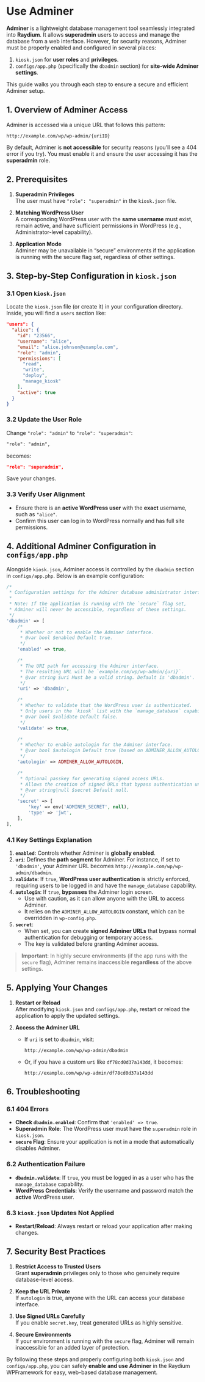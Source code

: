 # Use Adminer

**Adminer** is a lightweight database management tool seamlessly integrated into **Raydium**. It allows **superadmin** users to access and manage the database from a web interface. However, for security reasons, Adminer must be properly enabled and configured in several places:

1. `kiosk.json` for **user roles** and **privileges**.
2. `configs/app.php` (specifically the `dbadmin` section) for **site-wide Adminer settings**.

This guide walks you through each step to ensure a secure and efficient Adminer setup.

## 1. Overview of Adminer Access

Adminer is accessed via a unique URL that follows this pattern:

```
http://example.com/wp/wp-admin/{uriID}
```

By default, Adminer is **not accessible** for security reasons (you’ll see a 404 error if you try). You must enable it and ensure the user accessing it has the **superadmin** role.


## 2. Prerequisites

1. **Superadmin Privileges**  
   The user must have `"role": "superadmin"` in the `kiosk.json` file.

2. **Matching WordPress User**  
   A corresponding WordPress user with the **same username** must exist, remain active, and have sufficient permissions in WordPress (e.g., Administrator-level capability).

3. **Application Mode**  
   Adminer may be unavailable in “secure” environments if the application is running with the secure flag set, regardless of other settings.

## 3. Step-by-Step Configuration in `kiosk.json`

### 3.1 Open `kiosk.json`

Locate the `kiosk.json` file (or create it) in your configuration directory. Inside, you will find a `users` section like:

```json
"users": {
  "alice": {
    "id": "23566",
    "username": "alice",
    "email": "alice.johnson@example.com",
    "role": "admin",
    "permissions": [
      "read",
      "write",
      "deploy",
      "manage_kiosk"
    ],
    "active": true
  }
}
```

### 3.2 Update the User Role

Change `"role": "admin"` to `"role": "superadmin"`:

```diff
"role": "admin",
```

becomes:

```json
"role": "superadmin",
```

Save your changes.

### 3.3 Verify User Alignment

- Ensure there is an **active WordPress user** with the **exact** username, such as `"alice"`.  
- Confirm this user can log in to WordPress normally and has full site permissions.

## 4. Additional Adminer Configuration in `configs/app.php`

Alongside `kiosk.json`, Adminer access is controlled by the `dbadmin` section in `configs/app.php`. Below is an example configuration:

```php
/*
 * Configuration settings for the Adminer database administrator interface.
 *
 * Note: If the application is running with the `secure` flag set,
 * Adminer will never be accessible, regardless of these settings.
 */
'dbadmin' => [
    /*
     * Whether or not to enable the Adminer interface.
     * @var bool $enabled Default true.
     */
    'enabled' => true,

    /*
     * The URI path for accessing the Adminer interface.
     * The resulting URL will be `example.com/wp/wp-admin/{uri}`.
     * @var string $uri Must be a valid string. Default is 'dbadmin'.
     */
    'uri' => 'dbadmin',

    /*
     * Whether to validate that the WordPress user is authenticated.
     * Only users in the `kiosk` list with the `manage_database` capability will be allowed.
     * @var bool $validate Default false.
     */
    'validate' => true,

    /*
     * Whether to enable autologin for the Adminer interface.
     * @var bool $autologin Default true (based on ADMINER_ALLOW_AUTOLOGIN constant).
     */
    'autologin' => ADMINER_ALLOW_AUTOLOGIN,

    /*
     * Optional passkey for generating signed access URLs.
     * Allows the creation of signed URLs that bypass authentication under specific conditions.
     * @var string|null $secret Default null.
     */
    'secret' => [
        'key' => env('ADMINER_SECRET', null),
        'type' => 'jwt',
    ],
],
```

### 4.1 Key Settings Explanation

1. **`enabled`**: Controls whether Adminer is **globally enabled**.  
2. **`uri`**: Defines the **path segment** for Adminer. For instance, if set to `'dbadmin'`, your Adminer URL becomes `http://example.com/wp/wp-admin/dbadmin`.  
3. **`validate`**: If `true`, **WordPress user authentication** is strictly enforced, requiring users to be logged in and have the `manage_database` capability.  
4. **`autologin`**: If `true`, **bypasses** the Adminer login screen.  
   - Use with caution, as it can allow anyone with the URL to access Adminer.  
   - It relies on the `ADMINER_ALLOW_AUTOLOGIN` constant, which can be overridden in `wp-config.php`.  
5. **`secret`**:  
   - When set, you can create **signed Adminer URLs** that bypass normal authentication for debugging or temporary access.  
   - The key is validated before granting Adminer access.

> **Important**: In highly secure environments (if the app runs with the `secure` flag), Adminer remains inaccessible **regardless** of the above settings.


## 5. Applying Your Changes

1. **Restart or Reload**  
   After modifying `kiosk.json` and `configs/app.php`, restart or reload the application to apply the updated settings.

2. **Access the Adminer URL**  
   - If `uri` is set to `dbadmin`, visit:  
     ```
     http://example.com/wp/wp-admin/dbadmin
     ```  
   - Or, if you have a custom `uri` like `df78cd0d37a143dd`, it becomes:  
     ```
     http://example.com/wp/wp-admin/df78cd0d37a143dd
     ```


## 6. Troubleshooting

### 6.1 404 Errors

- **Check `dbadmin.enabled`**: Confirm that `'enabled' => true`.  
- **Superadmin Role**: The WordPress user must have the `superadmin` role in `kiosk.json`.  
- **`secure` Flag**: Ensure your application is not in a mode that automatically disables Adminer.

### 6.2 Authentication Failure

- **`dbadmin.validate`**: If `true`, you must be logged in as a user who has the `manage_database` capability.  
- **WordPress Credentials**: Verify the username and password match the **active** WordPress user.  

### 6.3 `kiosk.json` Updates Not Applied

- **Restart/Reload**: Always restart or reload your application after making changes.


## 7. Security Best Practices

1. **Restrict Access to Trusted Users**  
   Grant **superadmin** privileges only to those who genuinely require database-level access.  

2. **Keep the URL Private**  
   If `autologin` is true, anyone with the URL can access your database interface.  

3. **Use Signed URLs Carefully**  
   If you enable `secret.key`, treat generated URLs as highly sensitive.  

4. **Secure Environments**  
   If your environment is running with the `secure` flag, Adminer will remain inaccessible for an added layer of protection.

By following these steps and properly configuring both `kiosk.json` and `configs/app.php`, you can safely **enable and use Adminer** in the Raydium WPFramework for easy, web-based database management.
